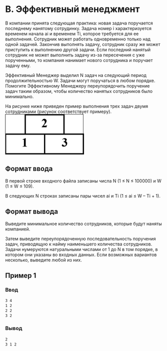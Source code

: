# B. Эффективный менеджмент

В компании принята следующая практика: новая задача поручается последнему нанятому сотрудинку. Задача номер i
характеризуется временем начала ai и временем Ti, которое требуется для ее выполнения. Сотрудник может работать
одновременно только над одной задачей. Закончив выполнять задачу, сотрудник сразу же может приступить к выполнению
другой задачи. Если последний нанятый сотрудник не может выполнить задачу из-за пересечения с уже порученными, то
компания нанимает нового сотрудника и поручает задачу ему.

Эффективный Менеджер выделил N задач на следующий период продолжительностью W. Задачи могут поручаться в любом порядке.
Помогите Эффективному Менеджеру переупорядочить поручение задач таким образом, чтобы количество нанятых сотрудников было
минимально.

На рисунке ниже приведен пример выполнения трех задач двумя сотрудниками (рисунок соответствует примеру).  
![statement-image_5.png](..%2F.res%2Fstatement-image_5.png)

## Формат ввода

В первой строке входного файла записаны числа N (1 ≤ N ≤ 100000) и W (1 ≤ W ≤ 109).

В следующих N строках записаны пары чисел ai и Ti (1 ≤ ai ≤ W – Ti + 1).

## Формат вывода

Выведите минимальное количество сотрудников, которые будут наняты компанией.

Затем выведите переупорядоченную последовательность поручения задач, приводящую к найму наименьшего количества
сотрудников. Задачи нумеруются натуральными числами от 1 до N в том порядке, в котором они указаны во входных данных.
Если возможных вариантов несколько, выведите любой из них.

## Пример 1

### Ввод

    3 4
    1 2
    2 2
    3 2

### Вывод

    2
    3 1 2
